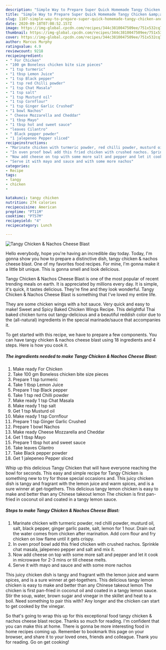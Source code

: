```yaml
---
description: "Simple Way to Prepare Super Quick Homemade Tangy Chicken &amp;amp; Nachos Cheese Blast"
title: "Simple Way to Prepare Super Quick Homemade Tangy Chicken &amp;amp; Nachos Cheese Blast"
slug: 1107-simple-way-to-prepare-super-quick-homemade-tangy-chicken-and-amp-nachos-cheese-blast
date: 2020-09-18T07:08:52.157Z
image: https://img-global.cpcdn.com/recipes/344c3810047509ee/751x532cq70/tangy-chicken-nachos-cheese-blast-recipe-main-photo.jpg
thumbnail: https://img-global.cpcdn.com/recipes/344c3810047509ee/751x532cq70/tangy-chicken-nachos-cheese-blast-recipe-main-photo.jpg
cover: https://img-global.cpcdn.com/recipes/344c3810047509ee/751x532cq70/tangy-chicken-nachos-cheese-blast-recipe-main-photo.jpg
author: Marcus Murphy
ratingvalue: 4.9
reviewcount: 9218
recipeingredient:
- " For Chicken"
- "100 gm Boneless chicken bite size pieces"
- "1 tsp turmeric"
- "1 tbsp Lemon Juice"
- "1 tsp Black pepper"
- "1 tsp red Chilli powder"
- "1 tsp Chat Masala"
- "1 tsp salt"
- "1 tsp Musturd oil"
- "1 tsp Cornflour"
- "1 tsp Ginger Garlic Crushed"
- "1 bowl Nachos"
- " Cheese Mozzarella and Cheddar"
- "1 tbsp Mayo"
- "1 tbsp hot and sweet sauce"
- "leaves Cilantro"
- " Black pepper powder"
- "1 jalepeneo Pepper sliced"
recipeinstructions:
- "Marinate chicken with turmeric powder, red chilli powder, musturd oil, salt, black pepper, ginger garlic paste, salt, lemon for 1 hour. Drain out the water comes from chicken after marination. Add corn flour and fry chicken on low flame until it gets crispy."
- "In oven proof bowl add this fried chicken with crushed nachos. Sprinkle chat masala, jalepeneo pepper and salt and mix it."
- "Now add cheese on top with some more salt and pepper and let it cook in microwave for 2-3 mins or till cheese melts."
- "Serve it with mayo and sauce and with some more nachos"
categories:
- Recipe
tags:
- tangy
- chicken
- 

katakunci: tangy chicken  
nutrition: 274 calories
recipecuisine: American
preptime: "PT11M"
cooktime: "PT57M"
recipeyield: "4"
recipecategory: Lunch

---
```



![Tangy Chicken &amp; Nachos Cheese Blast](https://img-global.cpcdn.com/recipes/344c3810047509ee/751x532cq70/tangy-chicken-nachos-cheese-blast-recipe-main-photo.jpg)

Hello everybody, hope you're having an incredible day today. Today, I'm gonna show you how to prepare a distinctive dish, tangy chicken &amp; nachos cheese blast. One of my favorites food recipes. For mine, I'm gonna make it a little bit unique. This is gonna smell and look delicious.

Tangy Chicken &amp; Nachos Cheese Blast is one of the most popular of recent trending meals on earth. It is appreciated by millions every day. It is simple, it's quick, it tastes delicious. They're fine and they look wonderful. Tangy Chicken &amp; Nachos Cheese Blast is something that I've loved my entire life.

They are some chicken wings with a hot sauce. Very quick and easy to make! Sweet and Spicy Baked Chicken Wings Recipe. This delightful Thai baked chicken turns out tangy-delicious and a beautiful reddish color due to the (all-natural) ingredients in the special marinade/sauce that accompanies it.


To get started with this recipe, we have to prepare a few components. You can have tangy chicken &amp; nachos cheese blast using 18 ingredients and 4 steps. Here is how you cook it.

<!--inarticleads1-->

##### The ingredients needed to make Tangy Chicken &amp; Nachos Cheese Blast:

1. Make ready  For Chicken
1. Take 100 gm Boneless chicken bite size pieces
1. Prepare 1 tsp turmeric
1. Take 1 tbsp Lemon Juice
1. Prepare 1 tsp Black pepper
1. Take 1 tsp red Chilli powder
1. Make ready 1 tsp Chat Masala
1. Make ready 1 tsp salt
1. Get 1 tsp Musturd oil
1. Make ready 1 tsp Cornflour
1. Prepare 1 tsp Ginger Garlic Crushed
1. Prepare 1 bowl Nachos
1. Make ready  Cheese Mozzarella and Cheddar
1. Get 1 tbsp Mayo
1. Prepare 1 tbsp hot and sweet sauce
1. Take leaves Cilantro
1. Take  Black pepper powder
1. Get 1 jalepeneo Pepper sliced


Whip up this delicious Tangy Chicken that will have everyone reaching the bowl for seconds. This easy and simple recipe for Tangy Chicken is something new to try for those special occasions and. This juicy chicken dish is tangy and fragrant with the lemon juice and warm spices, and is a sure winner at get-togethers. This delicious tangy lemon chicken is easy to make and better than any Chinese takeout lemon The chicken is first pan-fried in coconut oil and coated in a tangy lemon sauce. 

<!--inarticleads2-->

##### Steps to make Tangy Chicken &amp; Nachos Cheese Blast:

1. Marinate chicken with turmeric powder, red chilli powder, musturd oil, salt, black pepper, ginger garlic paste, salt, lemon for 1 hour. Drain out the water comes from chicken after marination. Add corn flour and fry chicken on low flame until it gets crispy.
1. In oven proof bowl add this fried chicken with crushed nachos. Sprinkle chat masala, jalepeneo pepper and salt and mix it.
1. Now add cheese on top with some more salt and pepper and let it cook in microwave for 2-3 mins or till cheese melts.
1. Serve it with mayo and sauce and with some more nachos


This juicy chicken dish is tangy and fragrant with the lemon juice and warm spices, and is a sure winner at get-togethers. This delicious tangy lemon chicken is easy to make and better than any Chinese takeout lemon The chicken is first pan-fried in coconut oil and coated in a tangy lemon sauce. Stir the soup, water, brown sugar and vinegar in the skillet and heat to a boil. Need something to pair this with? Any longer and the chicken can start to get cooked by the vinegar. 

So that's going to wrap this up for this exceptional food tangy chicken &amp; nachos cheese blast recipe. Thanks so much for reading. I'm confident that you can make this at home. There is gonna be more interesting food in home recipes coming up. Remember to bookmark this page on your browser, and share it to your loved ones, friends and colleague. Thank you for reading. Go on get cooking!
